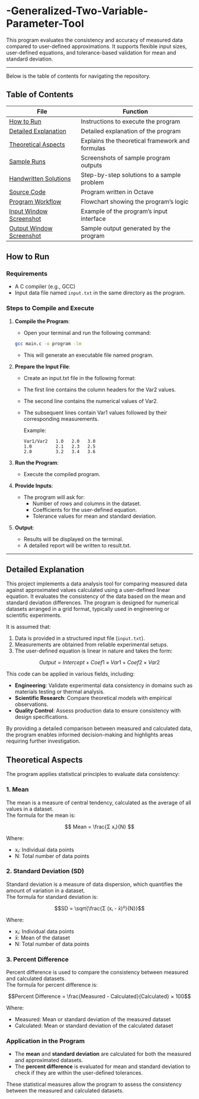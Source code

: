 # -Generalized-Two-Variable-Parameter-Tool

This program evaluates the consistency and accuracy of measured data compared to user-defined approximations. It supports flexible input sizes, user-defined equations, and tolerance-based validation for mean and standard deviation.

---

Below is the table of contents for navigating the repository.

## Table of Contents
| File                                                   | Function                                               |
|--------------------------------------------------------|--------------------------------------------------------|
| [How to Run](README.md#how-to-run)                     | Instructions to execute the program                    |
| [Detailed Explanation](README.md#detailed-explanation) | Detailed explanation of the program                    |
| [Theoretical Aspects](README.md#theoretical-aspects)   | Explains the theoretical framework and formulas        |
| [Sample Runs](Sample_Runs.png)                         | Screenshots of sample program outputs                  |
| [Handwritten Solutions](docs/)                         | Step-by-step solutions to a sample problem             |
| [Source Code](Code.m)                                  | Program written in Octave                              |
| [Program Workflow](Program_Workflow.png)               | Flowchart showing the program’s logic                  |
| [Input Window Screenshot](input_window.png)            | Example of the program’s input interface               |
| [Output Window Screenshot](output_window.png)          | Sample output generated by the program                 |


## How to Run

### Requirements
- A C compiler (e.g., GCC)
- Input data file named `input.txt` in the same directory as the program.

### Steps to Compile and Execute
1. **Compile the Program**:
   - Open your terminal and run the following command:  
   ```bash
   gcc main.c -o program -lm
   ```
   - This will generate an executable file named program.

3. **Prepare the Input File**:
   - Create an input.txt file in the following format:
   - The first line contains the column headers for the Var2 values.
   - The second line contains the numerical values of Var2.
   - The subsequent lines contain Var1 values followed by their corresponding measurements.

     Example:
     ```
     Var1/Var2   1.0   2.0   3.0
     1.0         2.1   2.3   2.5
     2.0         3.2   3.4   3.6
     ```

3. **Run the Program**:
   - Execute the compiled program.

5. **Provide Inputs**:
   - The program will ask for:
     - Number of rows and columns in the dataset.
     - Coefficients for the user-defined equation.
     - Tolerance values for mean and standard deviation.

5. **Output**:
   - Results will be displayed on the terminal.
   - A detailed report will be written to result.txt.



---

## Detailed Explanation
This project implements a data analysis tool for comparing measured data against approximated values calculated using a user-defined linear equation. It evaluates the consistency of the data based on the mean and standard deviation differences. The program is designed for numerical datasets arranged in a grid format, typically used in engineering or scientific experiments.

It is assumed that:
1. Data is provided in a structured input file (`input.txt`).
2. Measurements are obtained from reliable experimental setups.
3. The user-defined equation is linear in nature and takes the form:

$$
Output = Intercept + Coef1 × Var1 + Coef2 × Var2
$$

This code can be applied in various fields, including:
- **Engineering**: Validate experimental data consistency in domains such as materials testing or thermal analysis.
- **Scientific Research**: Compare theoretical models with empirical observations.
- **Quality Control**: Assess production data to ensure consistency with design specifications.

By providing a detailed comparison between measured and calculated data, the program enables informed decision-making and highlights areas requiring further investigation.


## Theoretical Aspects

The program applies statistical principles to evaluate data consistency:

### 1. **Mean**  
The mean is a measure of central tendency, calculated as the average of all values in a dataset.  
The formula for the mean is:

$$  
Mean = \frac{Σ xᵢ}{N}
$$

Where:
- xᵢ: Individual data points
- N: Total number of data points


### 2. **Standard Deviation (SD)**  
Standard deviation is a measure of data dispersion, which quantifies the amount of variation in a dataset.  
The formula for standard deviation is:  

$$SD = \sqrt{\frac{Σ (xᵢ - x̄)²}{N}}$$


Where:
- xᵢ: Individual data points
- x̄: Mean of the dataset
- N: Total number of data points


### 3. **Percent Difference**  
Percent difference is used to compare the consistency between measured and calculated datasets.  
The formula for percent difference is:  


$$Percent Difference = \frac{Measured - Calculated}{Calculated} × 100$$


Where:
- Measured: Mean or standard deviation of the measured dataset
- Calculated: Mean or standard deviation of the calculated dataset


### Application in the Program
- The **mean** and **standard deviation** are calculated for both the measured and approximated datasets.  
- The **percent difference** is evaluated for mean and standard deviation to check if they are within the user-defined tolerances.  

These statistical measures allow the program to assess the consistency between the measured and calculated datasets.



